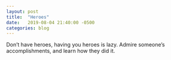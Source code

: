 ```yaml
---
layout: post
title:  "Heroes"
date:   2019-08-04 21:40:00 -0500
categories: blog
---
```


Don’t have heroes, having you heroes is lazy. Admire someone’s accomplishments, and learn how they did it.
